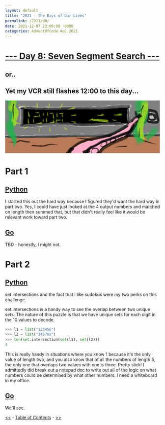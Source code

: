 ```yaml
---
layout: default
title: "2021 - The Days of Our Lives"
permalink: /2021/d8/
date: 2021-12-07 23:00:00 -0000
categories: AdventOfCode AoC 2021
---
```

# [--- Day 8: Seven Segment Search ---](https://adventofcode.com/2021/day/8)
## or..
## Yet my VCR still flashes 12:00 to this day...
![one art please](/docs/assets/img/flashingtwelve.png)
# Part 1

## [Python](https://github.com/aaronlael/AoC-2021/blob/master/AoC_2021_D8P1.py)

I started this out the hard way because I figured they'd want the hard way in part two.  Yes, I could have just looked at the 4 output numbers and matched on length then summed that, but that didn't really feel like it would be relevant work toward part two.

## [Go](https://github.com/aaronlael/AoC-2021-Go/blob/master/aoc_2021_d8.go)

TBD - honestly, I might not.

# Part 2

## [Python](https://github.com/aaronlael/AoC-2021/blob/master/AoC_2021_D8P2.py)

set.intersections and the fact that I like sudokus were my two perks on this challenge.

set.intersections is a handy way to see the overlap between two unique sets.  The nature of this puzzle is that we have unique sets for each digit in the 10 values to decode.
```Python
>>> l1 = list("123456")
>>> l2 = list("345789")
>>> len(set.intersection(set(l1), set(l2)))
3
```
This is really handy in situations where you know 1 because it's the only value of length two, and you also know that of all the numbers of length 5, the only one that overlaps two values with one is three.  Pretty slick!  I admittedly did break out a notepad doc to write out all of the logic on what numbers could be determined by what other numbers.  I need a whiteboard in my office.

## [Go](https://github.com/aaronlael/AoC-2021-Go/blob/master/aoc_2021_d8.go)

We'll see.

[<<](AoC_2021_D7.md) - [Table of Contents](AoC_2021.md) - [>>](AoC_2021_D9.md)
